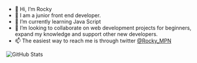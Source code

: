 - 👋 Hi, I’m Rocky
- 👀 I am a junior front end developer.
- 🌱 I’m currently learning Java Script
- 💞️ I’m looking to collaborate on web development projects for beginners, expand my knowledge and support other new developers.
- 📫 The easiest way to reach me is through twitter <a href="https://twitter.com/rocky_mpn">@Rocky_MPN</a>

<!---
Rocky-MPN/Rocky-MPN is a ✨ special ✨ repository because its `README.md` (this file) appears on your GitHub profile.
You can click the Preview link to take a look at your changes.
--->


![GitHub Stats](https://github-readme-stats.vercel.app/api?username=Rocky-MPN&theme=radical)
